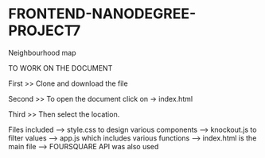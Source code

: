 # FRONTEND-NANODEGREE-PROJECT7
Neighbourhood map 

TO WORK ON THE DOCUMENT 

First >> Clone and download the file 

Second >> To open the document click on -> index.html 

Third >> Then select the location.

Files included --> style.css to design various components 
               --> knockout.js to filter values 
               --> app.js which includes various functions 
               --> index.html is the main file 
               --> FOURSQUARE API was also used 
               
